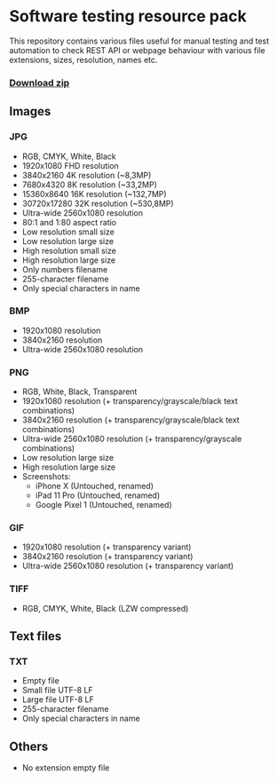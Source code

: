 # Software testing resource pack
This repository contains various files useful for manual testing and test automation to check REST API or webpage behaviour with various file extensions, sizes, resolution, names etc.

### [Download zip](https://github.com/LukaszLapaj/software-testing-resource-pack/archive/refs/heads/master.zip)

## Images
### JPG
- RGB, CMYK, White, Black
- 1920x1080 FHD resolution
- 3840x2160 4K resolution (~8,3MP)
- 7680x4320 8K resolution (~33,2MP)
- 15360x8640 16K resolution (~132,7MP)
- 30720x17280 32K resolution (~530,8MP)
- Ultra-wide 2560x1080 resolution
- 80:1 and 1:80 aspect ratio
- Low resolution small size
- Low resolution large size
- High resolution small size
- High resolution large size
- Only numbers filename
- 255-character filename
- Only special characters in name

### BMP
- 1920x1080 resolution
- 3840x2160 resolution
- Ultra-wide 2560x1080 resolution

### PNG
- RGB, White, Black, Transparent
- 1920x1080 resolution (+ transparency/grayscale/black text combinations)
- 3840x2160 resolution (+ transparency/grayscale/black text combinations)
- Ultra-wide 2560x1080 resolution (+ transparency/grayscale combinations)
- Low resolution large size
- High resolution large size
- Screenshots:
     - iPhone X (Untouched, renamed)
     - iPad 11 Pro (Untouched, renamed)
     - Google Pixel 1 (Untouched, renamed)

### GIF
- 1920x1080 resolution (+ transparency variant)
- 3840x2160 resolution (+ transparency variant)
- Ultra-wide 2560x1080 resolution (+ transparency variant)

### TIFF
- RGB, CMYK, White, Black (LZW compressed)

## Text files
### TXT
- Empty file
- Small file UTF-8 LF
- Large file UTF-8 LF
- 255-character filename
- Only special characters in name

## Others
- No extension empty file
